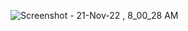  
![Screenshot - 21-Nov-22 , 8_00_28 AM](https://user-images.githubusercontent.com/62287665/202976577-c25d6b50-79fd-4bb6-9cd2-29a0120af055.png)
